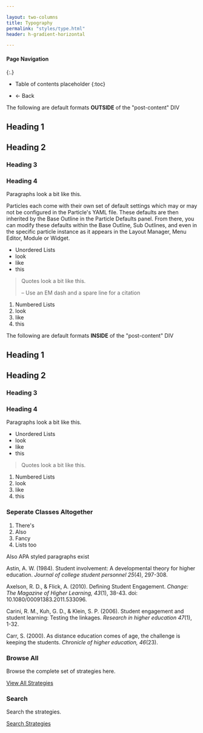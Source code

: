 ```yaml
---

layout: two-columns
title: Typography
permalink: "styles/type.html"
header: h-gradient-horizontal

---
```

<div class="content-side page-nav" markdown="1">

#### Page Navigation

{:.}

* Table of contents placeholder
{:toc}

<ul>
<a onclick="window.history.back()"><li class="back">&larr; Back</li></a>
</ul>

</div>

<article class="content-main" markdown="1">

The following are default formats **OUTSIDE** of the "post-content" DIV

# Heading 1

## Heading 2

### Heading 3

### Heading 4

Paragraphs look a bit like this.

Particles each come with their own set of default settings which may or may not be configured in the Particle's YAML file. These defaults are then inherited by the Base Outline in the Particle Defaults panel. From there, you can modify these defaults within the Base Outline, Sub Outlines, and even in the specific particle instance as it appears in the Layout Manager, Menu Editor, Module or Widget.

- Unordered Lists
- look
- like
- this

>Quotes look a bit like this.
>
>– Use an EM dash and a spare line for a citation

1. Numbered Lists
2. look
3. like
4. this

The following are default formats **INSIDE** of the "post-content" DIV

# Heading 1

## Heading 2

### Heading 3

### Heading 4

Paragraphs look a bit like this.

- Unordered Lists
- look
- like
- this

>Quotes look a bit like this.

1. Numbered Lists
2. look
3. like
4. this

### Seperate Classes Altogether

<ol class="nice-ol">
<li>There's</li>
<li>Also</li>
<li>Fancy</li>
<li>Lists too</li>
</ol>

<div class="apa-ref extra-bottom-padding" markdown="1">

Also APA styled paragraphs exist

Astin, A. W. (1984). Student involvement: A developmental theory for higher education. *Journal of college student personnel 25*(4), 297-308.

Axelson, R. D., & Flick, A. (2010). Defining Student Engagement. *Change: The Magazine of Higher Learning, 43*(1), 38-43. doi: 10.1080/00091383.2011.533096.

Carini, R. M., Kuh, G. D., & Klein, S. P. (2006). Student engagement and student learning: Testing the linkages. *Research in higher education 47*(1), 1-32.

Carr, S. (2000). As distance education comes of age, the challenge is keeping the students. *Chronicle of higher education, 46*(23).

</div>

<div class="row-flex extra-padding">
  <div class="content-half">
    <h3>Browse All </h3>
    <p>Browse the complete set of strategies here.</p>
    <p><a href="{{ site.baseurl }}/strategies/archive.html" class="button">View All Strategies</a></p>
  </div>
  <div class="content-half">
    <h3>Search</h3>
    <p>Search the strategies.</p>
    <p><a href="{{ site.baseurl }}/search.html" class="button">Search Strategies</a></p>
  </div>
</div>

</article>
